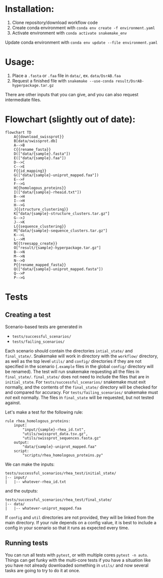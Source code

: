 # Installation:

1. Clone repository/download workflow code
2. Create conda environment with `conda env create -f environment.yaml`
3. Activate environment with `conda activate snakemake_env`

Update conda environment with `conda env update --file environment.yaml`

# Usage:

1. Place a `.fasta` or `.faa` file in `data/`, ex. `data/DsrAB.faa`
2. Request a finished file with `snakemake --use-conda result/DsrAB-hyperpackage.tar.gz`

There are other inputs that you can give, and you can also request intermediate files.

# Flowchart (slightly out of date):

```mermaid
flowchart TD
    A{{download_swissprot}}
    B[data/swissprot.db]
    A-->B
    C{{rename_fasta}}
    D(["data/{sample}.fasta"])
    E(["data/{sample}.faa"])
    D-->C
    C-->E
    F{{id_mapping}}
    G(["data/{sample}-uniprot_mapped.faa"])
    E-->F
    F-->G
    H{{homologous_proteins}}
    I(["data/{sample}-rheaid.txt"])
    B-->H
    I-->H
    H-->G
    J{{structure_clustering}}
    K["data/{sample}-structure_clusters.tar.gz"]
    G-->J
    J-->K
    L{{sequence_clustering}}
    M["data/{sample}-sequence_clusters.tar.gz"]
    K-->L
    L-->M
    N{{treesapp_create}}
    O["result/{sample}-hyperpackage.tar.gz"]
    B-->N
    M-->N
    N-->O
    P{{rename_mapped_fasta}}
    Q(["data/{sample}-uniprot_mapped.fasta"])
    Q-->P
    P-->G
```

# Tests

## Creating a test

Scenario-based tests are generated in

- `tests/successful_scenarios/`
- `tests/failing_scenarios/`

Each scenario should contain the directories `intial_state/` and `final_state/`. Snakemake will work in directory with
the `workflow/` directory, as well as the top level `utils/` and `config/` directories if they are not specified in the
scenario (`.example` files in the global `config/` directory will be renamed). The test will run snakemake requesting
all the files in `final_state/`. `final_state/` does not need to include the files that are in `initial_state`. For
`tests/successful_scenarios/` snakemake must exit normally, and the contents of the `final_state/` directory will be
checked for and compared for accuracy. For `tests/failing_scenarios/` snakemake must *not* exit normally. The files in
`final_state` will be requested, but not tested against.

Let's make a test for the following rule:

```snakemake
rule rhea_homologous_proteins:
    input:
        "input/{sample}-rhea_id.txt",
        "utils/swissprot_data.tsv.gz",
        "utils/swissprot_sequences.fasta.gz"
    output:
        "data/{sample}-uniprot_mapped.faa"
    script:
        "scripts/rhea_homologous_proteins.py"
```

We can make the inputs:

```
tests/successful_scenarios/rhea_test/initial_state/
|-- input/
|   |-- whatever-rhea_id.txt
```

and the outputs:

```
tests/successful_scenarios/rhea_test/final_state/
|-- data/
|   |-- whatever-uniprot_mapped.faa
```

If `config` and `util` directories are not provided, they will be linked from the main
directory. If your rule depends on a config value, it is best to include a config in your scenario so that it runs as
expected every time.

## Running tests

You can run all tests with `pytest`, or with multiple cores `pytest -n auto`. Things can get funky with the multi-core
tests if you have a situation like you have not already downloaded something in `utils/` and now several tasks are going
to try to do it at once.
